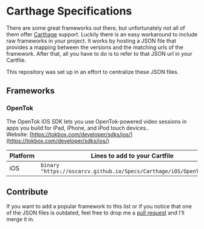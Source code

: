# Carthage Specifications

There are some great frameworks out there, but unfortunately not all of them offer [Carthage](https://github.com/Carthage/Carthage) support. Luckily there is an easy workaround to include raw frameworks in your project. It works by hosting a JSON file that provides a mapping between the versions and the matching urls of the framework. After that, all you have to do is to refer to that JSON url in your Cartfile.

This repository was set up in an effort to centralize these JSON files.

## Frameworks

### OpenTok
The OpenTok iOS SDK lets you use OpenTok-powered video sessions in apps you build for iPad, iPhone, and iPod touch devices..<br>
Website: [https://tokbox.com/developer/sdks/ios/](https://tokbox.com/developer/sdks/ios/)

| Platform | Lines to add to your Cartfile |
| -------- | -------- |
| iOS      | `binary "https://oscarcv.github.io/Specs/Carthage/iOS/OpenTok.json"` |

## Contribute

If you want to add a popular framework to this list or if you notice that one of the JSON files is outdated, feel free to drop me a [pull request](https://github.com/oscarcv/Specs/pulls) and I'll merge it in.


